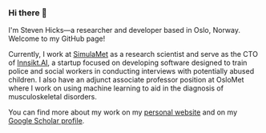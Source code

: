 ### Hi there 👋

I'm Steven Hicks—a researcher and developer based in Oslo, Norway. Welcome to my GitHub page!

Currently, I work at [SimulaMet](https://www.simulamet.no/) as a research scientist and serve as the CTO of [Innsikt.AI](https://innsikt.ai/), a startup focused on developing software designed to train police and social workers in conducting interviews with potentially abused children. I also have an adjunct associate professor position at OsloMet where I work on using machine learning to aid in the diagnosis of musculoskeletal disorders.

You can find more about my work on my [personal website](https://stevenhicks.xyz/) and on my [Google Scholar profile](https://scholar.google.com/citations?user=2fVVFSwAAAAJ&hl=en).

